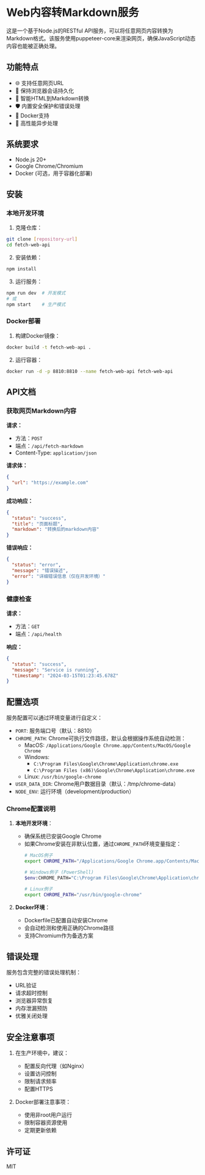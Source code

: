 # Web内容转Markdown服务

这是一个基于Node.js的RESTful API服务，可以将任意网页内容转换为Markdown格式。该服务使用puppeteer-core来渲染网页，确保JavaScript动态内容也能被正确处理。

## 功能特点

- 🌐 支持任意网页URL
- 🔄 保持浏览器会话持久化
- 📝 智能HTML到Markdown转换
- 🛡️ 内置安全保护和错误处理
- 🐳 Docker支持
- 🚀 高性能异步处理

## 系统要求

- Node.js 20+
- Google Chrome/Chromium
- Docker (可选，用于容器化部署)

## 安装

### 本地开发环境

1. 克隆仓库：
```bash
git clone [repository-url]
cd fetch-web-api
```

2. 安装依赖：
```bash
npm install
```

3. 运行服务：
```bash
npm run dev  # 开发模式
# 或
npm start    # 生产模式
```

### Docker部署

1. 构建Docker镜像：
```bash
docker build -t fetch-web-api .
```

2. 运行容器：
```bash
docker run -d -p 8810:8810 --name fetch-web-api fetch-web-api
```

## API文档

### 获取网页Markdown内容

**请求：**
- 方法：`POST`
- 端点：`/api/fetch-markdown`
- Content-Type: `application/json`

**请求体：**
```json
{
  "url": "https://example.com"
}
```

**成功响应：**
```json
{
  "status": "success",
  "title": "页面标题",
  "markdown": "转换后的markdown内容"
}
```

**错误响应：**
```json
{
  "status": "error",
  "message": "错误描述",
  "error": "详细错误信息（仅在开发环境）"
}
```

### 健康检查

**请求：**
- 方法：`GET`
- 端点：`/api/health`

**响应：**
```json
{
  "status": "success",
  "message": "Service is running",
  "timestamp": "2024-03-15T01:23:45.678Z"
}
```

## 配置选项

服务配置可以通过环境变量进行自定义：

- `PORT`: 服务端口号（默认：8810）
- `CHROME_PATH`: Chrome可执行文件路径，默认会根据操作系统自动检测：
  - MacOS: `/Applications/Google Chrome.app/Contents/MacOS/Google Chrome`
  - Windows: 
    - `C:\Program Files\Google\Chrome\Application\chrome.exe`
    - `C:\Program Files (x86)\Google\Chrome\Application\chrome.exe`
  - Linux: `/usr/bin/google-chrome`
- `USER_DATA_DIR`: Chrome用户数据目录（默认：/tmp/chrome-data）
- `NODE_ENV`: 运行环境（development/production）

### Chrome配置说明

1. **本地开发环境**：
   - 确保系统已安装Google Chrome
   - 如果Chrome安装在非默认位置，通过`CHROME_PATH`环境变量指定：
     ```bash
     # MacOS例子
     export CHROME_PATH="/Applications/Google Chrome.app/Contents/MacOS/Google Chrome"
     
     # Windows例子 (PowerShell)
     $env:CHROME_PATH="C:\Program Files\Google\Chrome\Application\chrome.exe"
     
     # Linux例子
     export CHROME_PATH="/usr/bin/google-chrome"
     ```

2. **Docker环境**：
   - Dockerfile已配置自动安装Chrome
   - 会自动检测和使用正确的Chrome路径
   - 支持Chromium作为备选方案

## 错误处理

服务包含完整的错误处理机制：

- URL验证
- 请求超时控制
- 浏览器异常恢复
- 内存泄漏预防
- 优雅关闭处理

## 安全注意事项

1. 在生产环境中，建议：
   - 配置反向代理（如Nginx）
   - 设置访问控制
   - 限制请求频率
   - 配置HTTPS

2. Docker部署注意事项：
   - 使用非root用户运行
   - 限制容器资源使用
   - 定期更新依赖

## 许可证

MIT
